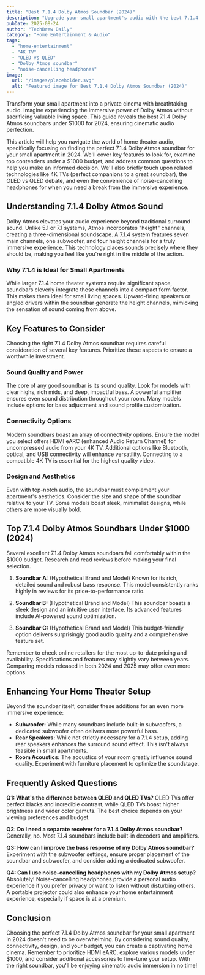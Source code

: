 ```yaml
---
title: "Best 7.1.4 Dolby Atmos Soundbar (2024)"
description: "Upgrade your small apartment's audio with the best 7.1.4 Dolby Atmos soundbar under $1000!  Experience immersive cinematic sound with our top picks.  Discover the perfect setup for your 4K TV (OLED vs QLED). Read our complete guide now!"
pubDate: 2025-08-24
author: "TechBrew Daily"
category: "Home Entertainment & Audio"
tags:
  - "home-entertainment"
  - "4K TV"
  - "OLED vs QLED"
  - "Dolby Atmos soundbar"
  - "noise-cancelling headphones"
image:
  url: "/images/placeholder.svg"
  alt: "Featured image for Best 7.1.4 Dolby Atmos Soundbar (2024)"
---
```


Transform your small apartment into a private cinema with breathtaking audio.  Imagine experiencing the immersive power of Dolby Atmos without sacrificing valuable living space.  This guide reveals the best 7.1.4 Dolby Atmos soundbars under $1000 for 2024, ensuring cinematic audio perfection.

This article will help you navigate the world of home theater audio, specifically focusing on finding the perfect 7.1.4 Dolby Atmos soundbar for your small apartment in 2024.  We'll cover key features to look for, examine top contenders under a $1000 budget, and address common questions to help you make an informed decision. We'll also briefly touch upon related technologies like 4K TVs (perfect companions to a great soundbar), the OLED vs QLED debate, and even the convenience of noise-cancelling headphones for when you need a break from the immersive experience.

## Understanding 7.1.4 Dolby Atmos Sound

Dolby Atmos elevates your audio experience beyond traditional surround sound. Unlike 5.1 or 7.1 systems, Atmos incorporates "height" channels, creating a three-dimensional soundscape.  A 7.1.4 system features seven main channels, one subwoofer, and four height channels for a truly immersive experience.  This technology places sounds precisely where they should be, making you feel like you're right in the middle of the action.

### Why 7.1.4 is Ideal for Small Apartments

While larger 7.1.4 home theater systems require significant space, soundbars cleverly integrate these channels into a compact form factor.  This makes them ideal for small living spaces.  Upward-firing speakers or angled drivers within the soundbar generate the height channels, mimicking the sensation of sound coming from above.

## Key Features to Consider

Choosing the right 7.1.4 Dolby Atmos soundbar requires careful consideration of several key features.  Prioritize these aspects to ensure a worthwhile investment.

### Sound Quality and Power

The core of any good soundbar is its sound quality. Look for models with clear highs, rich mids, and deep, impactful bass.  A powerful amplifier ensures even sound distribution throughout your room.  Many models include options for bass adjustment and sound profile customization.

### Connectivity Options

Modern soundbars boast an array of connectivity options.  Ensure the model you select offers HDMI eARC (enhanced Audio Return Channel) for uncompressed audio from your 4K TV.  Additional options like Bluetooth, optical, and USB connectivity will enhance versatility.  Connecting to a compatible 4K TV is essential for the highest quality video.

### Design and Aesthetics

Even with top-notch audio, the soundbar must complement your apartment's aesthetics.  Consider the size and shape of the soundbar relative to your TV.  Some models boast sleek, minimalist designs, while others are more visually bold.  

## Top 7.1.4 Dolby Atmos Soundbars Under $1000 (2024)

Several excellent 7.1.4 Dolby Atmos soundbars fall comfortably within the $1000 budget.  Research and read reviews before making your final selection.


1. **Soundbar A:** (Hypothetical Brand and Model) Known for its rich, detailed sound and robust bass response.  This model consistently ranks highly in reviews for its price-to-performance ratio.

2. **Soundbar B:** (Hypothetical Brand and Model) This soundbar boasts a sleek design and an intuitive user interface.  Its advanced features include AI-powered sound optimization.

3. **Soundbar C:** (Hypothetical Brand and Model) This budget-friendly option delivers surprisingly good audio quality and a comprehensive feature set.


Remember to check online retailers for the most up-to-date pricing and availability.  Specifications and features may slightly vary between years. Comparing models released in both 2024 and 2025 may offer even more options.

## Enhancing Your Home Theater Setup

Beyond the soundbar itself, consider these additions for an even more immersive experience:

* **Subwoofer:** While many soundbars include built-in subwoofers, a dedicated subwoofer often delivers more powerful bass.
* **Rear Speakers:**  While not strictly necessary for a 7.1.4 setup, adding rear speakers enhances the surround sound effect.  This isn't always feasible in small apartments.
* **Room Acoustics:**  The acoustics of your room greatly influence sound quality. Experiment with furniture placement to optimize the soundstage.

## Frequently Asked Questions

**Q1: What's the difference between OLED and QLED TVs?**  OLED TVs offer perfect blacks and incredible contrast, while QLED TVs boast higher brightness and wider color gamuts.  The best choice depends on your viewing preferences and budget.

**Q2:  Do I need a separate receiver for a 7.1.4 Dolby Atmos soundbar?**  Generally, no.  Most 7.1.4 soundbars include built-in decoders and amplifiers.

**Q3: How can I improve the bass response of my Dolby Atmos soundbar?**  Experiment with the subwoofer settings, ensure proper placement of the soundbar and subwoofer, and consider adding a dedicated subwoofer.

**Q4: Can I use noise-cancelling headphones with my Dolby Atmos setup?** Absolutely! Noise-cancelling headphones provide a personal audio experience if you prefer privacy or want to listen without disturbing others.  A portable projector could also enhance your home entertainment experience, especially if space is at a premium.


## Conclusion

Choosing the perfect 7.1.4 Dolby Atmos soundbar for your small apartment in 2024 doesn't need to be overwhelming.  By considering sound quality, connectivity, design, and your budget, you can create a captivating home cinema.  Remember to prioritize HDMI eARC, explore various models under $1000, and consider additional accessories to fine-tune your setup.  With the right soundbar, you'll be enjoying cinematic audio immersion in no time!